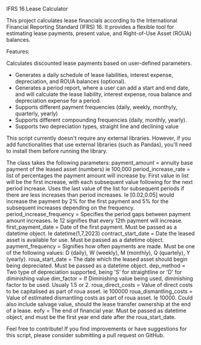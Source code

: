 IFRS 16 Lease Calculator

This project calculates lease financials according to the International Financial Reporting Standard (IFRS) 16. It provides a flexible tool for estimating lease payments, present value, and Right-of-Use Asset (ROUA) balances.

Features:

Calculates discounted lease payments based on user-defined parameters.
 - Generates a daily schedule of lease liabilities, interest expense, depreciation, and ROUA balances (optional).
 - Generates a period report, where a user can add a start and end date, and will calculate the lease liability, interest expense, roua balance and depreciation expense for a period.
 - Supports different payment frequencies (daily, weekly, monthyly, quarterly, yearly)
 - Supports different compounding frequencies (daily, monthly, yearly).
 - Supports two depreciation types, straight line and declining value

This script currently doesn't require any external libraries. However, if you add functionalities that use external libraries (such as Pandas), you'll need to install them before running the library. 

The class takes the following parameters:
payment_amount = annuity base payment of the leased asset (numbers) ie 100,000
period_increase_rate = list of percentages the payment amount will increase by. First value in list will be the first increase, with each subsequent value following for the next period increase. Uses the last value of the list for subsequent periods if there are less increases than period increases. Ie [0.02,0.05] would increase the payment by 2% for the first payment and 5% for the subsequent increases depending on the frequency.
period_increase_frequency = Specifies the period gaps between payment amount increases. Ie 12 signifies that every 12th payment will increase. 
first_payment_date = Date of the first payment. Must be passed as a datetime object. Ie datetime(1,7,2023)
contract_start_date = Date the leased asset is available for use. Must be passed as a datetime object.
payment_frequency = Signifies how often payments are made. Must be one of the following values: D (daily), W (weekly), M (monthly), Q (quartely), Y (yearly). 
roua_start_date = The date which the leased asset should begin being depreciated. Must be passed as a datetime object. 
dep_method = Two type of depreciation supported, being 'S' for straightline or 'D' for diminishing value 
dim_factor = If Diminishing value being used, diminishing factor to be used. Usualy 1.5 or 2. 
roua_direct_costs = Value of direct costs to be capitalised as part of roua asset. Ie 100000 
roua_dismantling_costs = Value of estimated dismantling costs as part of roua asset. Ie 10000. Could also include salvage value, should the lease transfer ownership at the end of a lease. 
eofy = The end of financial year. Must be passed as datetime object, and must be the first year end date after the roua_start_date.

Feel free to contribute! If you find improvements or have suggestions for this script, please consider submitting a pull request on GitHub.
